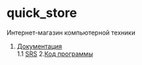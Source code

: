 # quick_store
Интернет-магазин компьютерной техники

1. [Документация](https://github.com/SachkoAlex/quick_store/tree/master/Documentation)<br>
1.1 [SRS](https://github.com/SachkoAlex/quick_store/blob/master/Documentation/SRS.md)</a>
2.[Код программы](https://github.com/SachkoAlex/online_shop/tree/master/src/main/java/com/bsuir/trtpo/backend)

